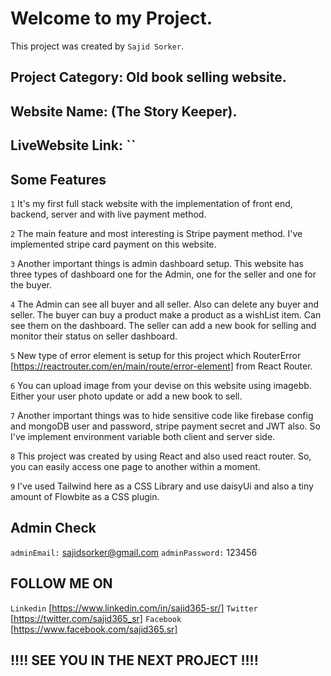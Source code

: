 # Welcome to my Project.

This project was created by `Sajid Sorker`.

## Project Category: Old book selling website.
## Website Name: (The Story Keeper).
## LiveWebsite Link: ``

## Some Features

`1` It's my first full stack website with the implementation of front end, backend, server and with live payment method.

`2` The main feature and most interesting is Stripe payment method. I've implemented stripe card payment on this website.

`3` Another important things is admin dashboard setup. This website has three types of dashboard one for the Admin, one for the seller and one for the buyer.

`4` The Admin can see all buyer and all seller. Also can delete any buyer and seller. The buyer can buy a product make a product as a wishList item. Can see them on the dashboard. The seller can add a new book for selling and monitor their status on seller dashboard.

`5` New type of error element is setup for this project which RouterError [https://reactrouter.com/en/main/route/error-element] from React Router.

`6` You can upload image from your devise on this website using imagebb. Either your user photo update or add a new book to sell.

`7` Another important things was to hide sensitive code like firebase config and mongoDB user and 
password, stripe payment secret and JWT also. So I've implement environment variable both client and server side.

`8` This project was created by using React and also used react router. So, you can easily access one page to another within a moment.

`9` I've used Tailwind here as a CSS Library and use daisyUi and also a tiny amount of Flowbite as a CSS plugin.

## Admin Check
`adminEmail:` sajidsorker@gmail.com
`adminPassword:` 123456


## FOLLOW ME ON

`Linkedin` [https://www.linkedin.com/in/sajid365-sr/]
`Twitter` [https://twitter.com/sajid365_sr]
`Facebook` [https://www.facebook.com/sajid365.sr]


## !!!! SEE YOU IN THE NEXT PROJECT !!!!

